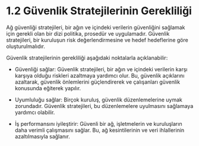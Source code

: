 # 1.2 Güvenlik Stratejilerinin Gerekliliği

Ağ güvenliği stratejileri, bir ağın ve içindeki verilerin güvenliğini sağlamak için gerekli olan bir dizi politika, prosedür ve uygulamadır. Güvenlik stratejileri, bir kuruluşun risk değerlendirmesine ve hedef hedeflerine göre oluşturulmalıdır.

Güvenlik stratejilerinin gerekliliği aşağıdaki noktalarla açıklanabilir:

- Güvenliği sağlar: Güvenlik stratejileri, bir ağın ve içindeki verilerin karşı karşıya olduğu riskleri azaltmaya yardımcı olur. Bu, güvenlik açıklarını azaltarak, güvenlik önlemlerini güçlendirerek ve çalışanları güvenlik konusunda eğiterek yapılır.

- Uyumluluğu sağlar: Birçok kuruluş, güvenlik düzenlemelerine uymak zorundadır. Güvenlik stratejileri, bu düzenlemelere uyulmasını sağlamaya yardımcı olabilir.

- İş performansını iyileştirir: Güvenli bir ağ, işletmelerin ve kuruluşların daha verimli çalışmasını sağlar. Bu, ağ kesintilerinin ve veri ihlallerinin azaltılmasıyla sağlanır.




